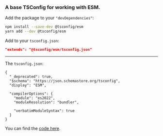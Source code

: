 ### A base TSConfig for working with ESM.

Add the package to your `"devDependencies"`:

```sh
npm install --save-dev @tsconfig/esm
yarn add --dev @tsconfig/esm
```

Add to your `tsconfig.json`:

```json
"extends": "@tsconfig/esm/tsconfig.json"
```

---

The `tsconfig.json`: 

```jsonc
{
  "_deprecated": true,
  "$schema": "https://json.schemastore.org/tsconfig",
  "display": "ESM",

  "compilerOptions": {
    "module": "es2022",
    "moduleResolution": "bundler",

    "verbatimModuleSyntax": true
  }
}

```

You can find the [code here](https://github.com/tsconfig/bases/blob/master/bases/esm.json).
